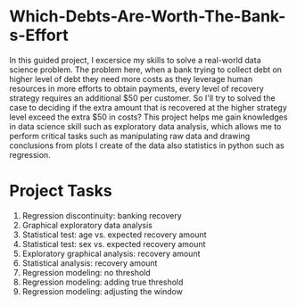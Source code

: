 # Which-Debts-Are-Worth-The-Bank-s-Effort

In this guided project, I excersice my skills to solve  a real-world data science problem. The problem here, when a bank trying to collect debt on higher level of debt they need more costs as they leverage human resources in more efforts to obtain payments, every level of recovery strategy requires an additional $50 per customer. So I'll try to solved the case to deciding if the extra amount that is recovered at the higher strategy level exceed the extra $50 in costs?
This project helps me gain knowledges in data science skill such as  exploratory data analysis, which allows me to perform critical tasks such as manipulating raw data and drawing conclusions from plots I create of the data also statistics in python such as regression.

# Project Tasks

1.  Regression discontinuity: banking recovery
2.  Graphical exploratory data analysis
3.  Statistical test: age vs. expected recovery amount
4.  Statistical test: sex vs. expected recovery amount
5.  Exploratory graphical analysis: recovery amount
6.  Statistical analysis: recovery amount
7.  Regression modeling: no threshold
8.  Regression modeling: adding true threshold
9.  Regression modeling: adjusting the window
